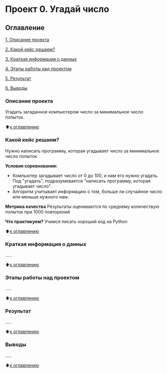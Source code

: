 # Проект 0. Угадай число

## Оглавление
[1. Описание проекта](https://github.com/oles1a/sf_data_science/tree/main/project_0/README.md#Описание-проекта)

[2. Какой кейс решаем?](https://github.com/oles1a/sf_data_science/tree/main/project_0/README.md#Какой-кейс-решаем)

[3. Краткая информация о данных](https://github.com/oles1a/sf_data_science/tree/main/project_0/README.md#Краткая-информация-о-данных)

[4. Этапы работы над проектом](https://github.com/oles1a/sf_data_science/tree/main/project_0/README.md#Этапы-работы-над-проектом)

[5. Результат](https://github.com/oles1a/sf_data_science/tree/main/project_0/README.md#Результат)

[6. Выводы](https://github.com/oles1a/sf_data_science/tree/main/project_0/README.md#Выводы)


### Описание проекта
Угадать загаданное компьютером число за минимальное число попыток.

:arrow_up:[к оглавлению](https://github.com/oles1a/sf_data_science/tree/main/project_0/README.md#Оглавление)

### Какой кейс решаем?
Нужно написать программу, которая угадывает число за минимальное число попыток

**Условия соревнования:**
- Компьютер загадывает число от 0 до 100, и нам его нужно угадать. Под "угадать", подразумевается "написать программу, которая угадывает число".
- Алгоритм учитывает информацию о том, больше ли случайное число или меньше нужного нам.

**Метрика качества**
Результаты оцениваются по среднему количествую попыток при 1000 повторений

**Что практикуем?**
Учимся писать хороший код на Python

:arrow_up:[к оглавлению](https://github.com/oles1a/sf_data_science/tree/main/project_0/README.md#Оглавление)

### Краткая информация о данных
.....

:arrow_up:[к оглавлению](https://github.com/oles1a/sf_data_science/tree/main/project_0/README.md#Оглавление)

### Этапы работы над проектом
.....

:arrow_up:[к оглавлению](https://github.com/oles1a/sf_data_science/tree/main/project_0/README.md#Оглавление)

### Результат
.....

:arrow_up:[к оглавлению](https://github.com/oles1a/sf_data_science/tree/main/project_0/README.md#Оглавление)

### Выводы
.....

:arrow_up:[к оглавлению](https://github.com/oles1a/sf_data_science/tree/main/project_0/README.md#Оглавление)